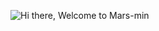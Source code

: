 ![Hi there, Welcome to Mars-min](https://github.com/user-attachments/assets/c7db1e30-ee7a-4715-a73f-8387800f2361)
